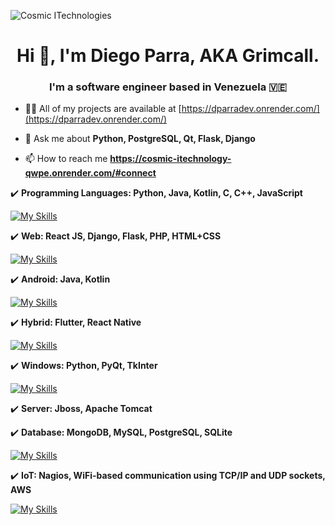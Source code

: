 <p>
  <img align="center" src="https://i.ibb.co/7pr9Pzb/cosmic-full-black.png" alt="Cosmic ITechnologies" />
</p>
<h1 align="center">Hi 👋, I'm Diego Parra, AKA Grimcall.</h1>
<h3 align="center">I'm a software engineer based in Venezuela 🇻🇪</h3>

- 👨‍💻 All of my projects are available at [https://dparradev.onrender.com/](https://dparradev.onrender.com/)

- 💬 Ask me about **Python, PostgreSQL, Qt, Flask, Django**

- 📫 How to reach me **https://cosmic-itechnology-qwpe.onrender.com/#connect**

✔️ **Programming Languages: Python, Java, Kotlin, C, C++, JavaScript**

[![My Skills](https://skillicons.dev/icons?i=py,java,kotlin,c,cpp,js)](https://skillicons.dev)

✔️ **Web: React JS, Django, Flask, PHP, HTML+CSS**

[![My Skills](https://skillicons.dev/icons?i=react,django,flask,php,html,css,js)](https://skillicons.dev)

✔️ **Android: Java, Kotlin**

[![My Skills](https://skillicons.dev/icons?i=java,kotlin)](https://skillicons.dev)

✔️ **Hybrid: Flutter, React Native**

[![My Skills](https://skillicons.dev/icons?i=flutter,react)](https://skillicons.dev)

✔️ **Windows: Python, PyQt, TkInter**

[![My Skills](https://skillicons.dev/icons?i=py,qt,gtk)](https://skillicons.dev)

✔️ **Server: Jboss, Apache Tomcat**

✔️ **Database: MongoDB, MySQL,  PostgreSQL, SQLite**

[![My Skills](https://skillicons.dev/icons?i=mongodb,mysql,postgres,sqlite)](https://skillicons.dev)

✔️ **IoT: Nagios, WiFi-based communication using TCP/IP and UDP sockets, AWS**

[![My Skills](https://skillicons.dev/icons?i=linux,aws)](https://skillicons.dev)
